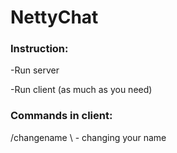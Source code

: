 # NettyChat

<h3>Instruction:</h3>
  <p>-Run server</p>
 <p>-Run client (as much as you need)</p>

<h3>Commands in client:</h3>
  <p>/changename \<your name\>  - changing your name</p>

